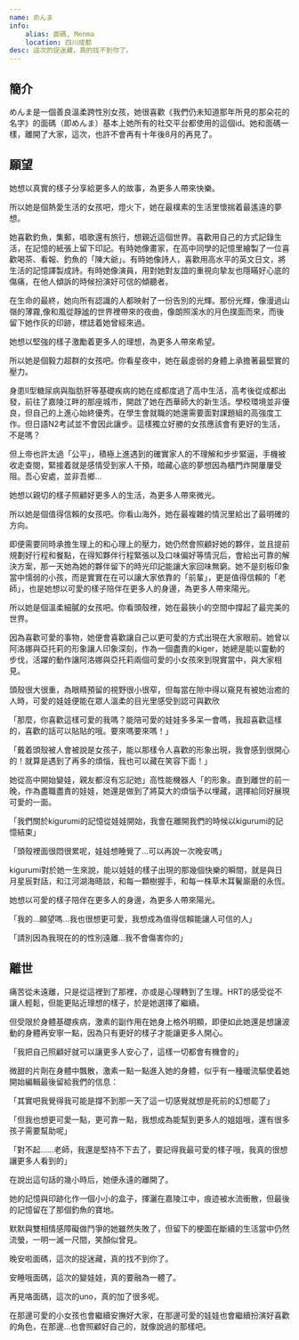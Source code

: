 ```yaml
---
name: めんま
info:
    alias: 面碼, Menma
    location: 四川成都
desc: 這次的捉迷藏，真的找不到你了。
---
```


## 簡介

めんま是一個善良溫柔跨性別女孩，她很喜歡《我們仍未知道那年所見的那朵花的名字》的面碼（即めんま）基本上她所有的社交平台都使用的這個id。她和面碼一樣，離開了大家，這次，也許不會再有十年後8月的再見了。

## 願望

她想以真實的樣子分享給更多人的故事，為更多人帶來快樂。

所以她是個熱愛生活的女孩吧，燈火下，她在最樸素的生活里懷揣着最遙遠的夢想。

她喜歡釣魚，集郵，唱歌還有旅行，想親近這個世界。喜歡用自己的方式記錄生活，在記憶的紙張上留下印記。有時她像畫家，在高中同學的記憶里繪製了一位喜歡喝茶、看報、釣魚的「陳大爺」。有時她像詩人，喜歡用高水平的英文日文，將生活的記憶譯製成詩。有時她像演員，用對她對友誼的重視向摯友也隱瞞好心底的傷痛，在他人傾訴的時候扮演好可信的傾聽者。

在生命的最終，她向所有認識的人都映射了一份告別的光輝。那份光輝，像漫過山嶺的薄霧,像和風從靜謐的世界裡帶來的夜曲，像朗照溪水的月色撲面而來，而後留下她作灰的印跡，標誌着她曾經來過。

她想以堅強的樣子激勵着更多人的理想，為更多人帶來希望。

所以她是個毅力超群的女孩吧。你看星夜中，她在最虛弱的身體上承擔著最堅實的壓力。

身患II型糖尿病與脂肪肝等基礎疾病的她在成都度過了高中生活，高考後從成都出發，前往了嘉陵江畔的那座城市，開啟了她在西華師大的新生活。學校環境並非優良，但自己的上進心始終優秀。在學生會就職的她還需要面對課題組的高強度工作。但日語N2考試並不會因此讓步。這樣獨立好勝的女孩應該會有更好的生活，不是嗎？

但上帝也許太過「公平」，積極上進遇到的確實家人的不理解和步步緊逼，手機被收走查閱，緊接着就是感情受到家人干預，暗藏心底的夢想因為櫃門炸開屢屢受阻。吾心安處，並非吾鄉...

她想以親切的樣子照顧好更多人的生活，為更多人帶來微光。

所以她是個值得信賴的女孩吧。你看山海外，她在最複雜的情況里給出了最明確的方向。

即便需要同時承擔生理上的和心理上的壓力，她仍然會照顧好她的夥伴，並且提前規劃好行程和餐點，在得知夥伴行程緊張以及口味偏好等情況后，會給出可靠的解決方案，那一天她為她的夥伴留下的時光印記能讓大家回味無窮。她不是刻板印象當中懦弱的小孩，而是實實在在可以讓大家依靠的「前輩」，更是值得信賴的「老師」，也是她想以可愛的樣子陪伴在更多人的身邊，為更多人帶來陽光。

所以她是個溫柔細膩的女孩吧。你看頭殼裡，她在最狹小的空間中撐起了最完美的世界。

因為喜歡可愛的事物，她便會喜歡讓自己以更可愛的方式出現在大家眼前。她曾以阿洛娜與亞托莉的形象讓人印象深刻，作為一個盡責的kiger，她總是能以靈動的步伐，活躍的動作讓阿洛娜與亞托莉兩個可愛的小女孩來到現實當中，與大家相見。

頭殼很大很重，為眼睛預留的視野很小很窄，但每當在隙中得以窺見有被她治癒的人時，可愛的娃娃便能在眾人溫柔的目光里感受到認可與歡欣

「那麼，你喜歡這樣可愛的我嗎？能陪可愛的娃娃多多呆一會嗎，我超喜歡這樣的，喜歡的話可以貼貼的哦。要來嗎要來嗎！」

「戴着頭殼被人會被說是女孩子，能以那樣令人喜歡的形象出現，我會感到很開心的！就算是遇到了再多的煩惱，我也可以藏在笑容下面！」

她從高中開始變娃，親友都沒有忘記她」高性能機器人「的形象。直到離世的前一晚，作為盡職盡責的娃娃，她還是做到了將莫大的煩惱予以埋藏，選擇給同好展現可愛的一面。

「我們關於kigurumi的記憶從娃娃開始，我會在離開我們的時候以kigurumi的記憶結束」

「頭殼裡面很悶很累呢，娃娃想睡覺了...可以再說一次晚安嗎」

kigurumi對於她一生來說，能以娃娃的樣子出現的那幾個快樂的瞬間，就是與日月星辰對話，和江河湖海晤談，和每一顆樹握手，和每一株草木耳鬢廝磨的永恆。

她想以可愛的樣子陪伴在更多人的身邊，為更多人帶來陽光。

「我的...願望嗎...我也很想更可愛，我想成為值得信賴能讓人可信的人」

「請別因為我現在的的性別遠離...我不會傷害你的」

## 離世

痛苦從未遠離，只是從這裡到了那裡，亦或是心理轉到了生理。HRT的感受從不讓人輕鬆，但能更貼近理想的樣子，於是她選擇了繼續。

但受限於身體基礎疾病，激素的副作用在她身上格外明顯，即便如此她還是想讓波動的身體再安寧一點，因為只有更好的樣子才能讓更多人開心。

「我把自己照顧好就可以讓更多人安心了，這樣一切都會有機會的」

微甜的片劑在身體中飄散，激素一點一點進入她的身體，似乎有一種暖流驅使着她開始編輯最後留給我們的信息：

「其實吧我覺得我可能是撐不到那一天了這一切感覺就想是死前的幻想罷了」

「但我也想更可愛一點，更可靠一點，我想成為能幫到更多人的姐姐哦，還有很多孩子需要幫助呢」

「對不起……老師，我還是堅持不下去了，要記得我最可愛的樣子哦，我真的很想讓更多人看到的」

在說出這句話的幾小時后，她便永遠的離開了。

她的記憶與印跡化作一個小小的盒子，揮灑在嘉陵江中，痕迹被水流衝散，但最後的記憶留在了那個釣魚的寶地。

默默與雙相情感障礙做鬥爭的她雖然失敗了，但留下的梗圖在斷續的生活當中仍然流螢，一明一滅一尺間，笑顏似曾見。

晚安啦面碼，這次的捉迷藏，真的找不到你了。

安睡哦面碼，這次的變娃娃，真的要融為一體了。

再見咯面碼，這次的uno，真的加了很多呢。

在那邊可愛的小女孩也會繼續安撫好大家，在那邊可愛的娃娃也會繼續扮演好喜歡的角色，在那邊...也會照顧好自己的，就像說過的那樣吧。
